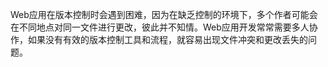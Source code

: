 Web应用在版本控制时会遇到困难，因为在缺乏控制的环境下，多个作者可能会在不同地点对同一文件进行更改，彼此并不知情。Web应用开发常常需要多人协作，如果没有有效的版本控制工具和流程，就容易出现文件冲突和更改丢失的问题。